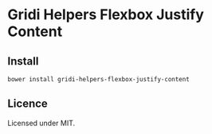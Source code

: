 # Gridi Helpers Flexbox Justify Content

## Install
`bower install gridi-helpers-flexbox-justify-content`

## Licence

Licensed under MIT.
